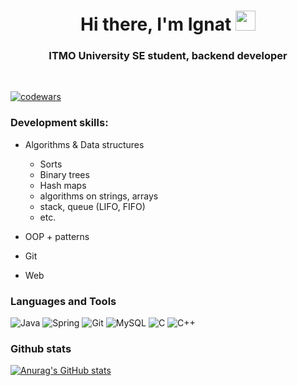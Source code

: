 <h1 align="center">Hi there, I'm Ignat<a </a> 
<img src="https://github.com/blackcater/blackcater/raw/main/images/Hi.gif" height="32"/></h1>
<h3 align="center">ITMO University SE student, backend developer</h3>
<br /> 

[![codewars](https://www.codewars.com/users/username/badges/large)](https://www.codewars.com/users/psajd)   

### **Development skills**:
 * Algorithms & Data structures
    * Sorts
    * Binary trees
    * Hash maps
    * algorithms on strings, arrays
    * stack, queue (LIFO, FIFO)
    * etc.

 * OOP + patterns

 * Git 

 * Web 
  
  
### **Languages and Tools**  

![Java](https://img.shields.io/badge/java-%23ED8B00.svg?style=for-the-badge&logo=java&logoColor=white)
![Spring](https://img.shields.io/badge/spring-%236DB33F.svg?style=for-the-badge&logo=spring&logoColor=white)
![Git](https://img.shields.io/badge/git-%23F05033.svg?style=for-the-badge&logo=git&logoColor=white)
![MySQL](https://img.shields.io/badge/mysql-%2300f.svg?style=for-the-badge&logo=mysql&logoColor=white)
![C](https://img.shields.io/badge/c-%2300599C.svg?style=for-the-badge&logo=c&logoColor=white)
![C++](https://img.shields.io/badge/c++-%2300599C.svg?style=for-the-badge&logo=c%2B%2B&logoColor=white)



### **Github stats**  

[![Anurag's GitHub stats](https://github-readme-stats.vercel.app/api?username=psajd&show_icons=true&theme=dracula)](https://github.com/anuraghazra/github-readme-stats)
<!--[![Top Langs](https://github-readme-stats.vercel.app/api/top-langs/?username=psajd&theme=dracula)](https://github.com/anuraghazra/github-readme-stats)-->



